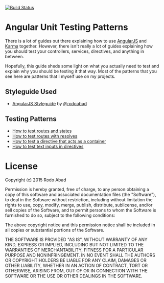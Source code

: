 [![Build Status](https://travis-ci.org/rodoabad/angularjs-unit-testing-patterns.svg?branch=master)](https://travis-ci.org/rodoabad/angularjs-unit-testing-patterns)

# Angular Unit Testing Patterns

There is a lot of guides out there explaining how to use [AngularJS](https://github.com/angular/angular) and [Karma](https://github.com/karma-runner/karma) together. However, there isn't really a lot of guides explaining how you should test your controllers, services, directives, and anything in between.

Hopefully, this guide sheds some light on what you actually need to test and explain why you should be testing it that way. Most of the patterns that you see here are patterns that I myself use on my projects.

## Styleguide Used

 * [AngularJS Styleguide](https://github.com/rodoabad/angularjs-styleguide) by [@rodoabad](https://github.com/rodoabad)

## Testing Patterns
 
 * [How to test routes and states](https://github.com/rodoabad/angularjs-unit-testing-patterns/tree/master/example/client/src/routes/hello-world)
 * [How to test routes with resolves](https://github.com/rodoabad/angularjs-unit-testing-patterns/tree/master/example/client/src/routes/user)
 * [How to test a directive that acts as a container](https://github.com/rodoabad/angularjs-unit-testing-patterns/tree/master/example/client/src/packages/main-container)
 * [How to test text inputs in directives](https://github.com/rodoabad/angularjs-unit-testing-patterns/tree/master/example/client/src/packages/user-info)
 
# License

Copyright (c) 2015 Rodo Abad

Permission is hereby granted, free of charge, to any person obtaining a copy of this software and associated documentation files (the "Software"), to deal in the Software without restriction, including without limitation the rights to use, copy, modify, merge, publish, distribute, sublicense, and/or sell copies of the Software, and to permit persons to whom the Software is furnished to do so, subject to the following conditions:

The above copyright notice and this permission notice shall be included in all copies or substantial portions of the Software.

THE SOFTWARE IS PROVIDED "AS IS", WITHOUT WARRANTY OF ANY KIND, EXPRESS OR IMPLIED, INCLUDING BUT NOT LIMITED TO THE WARRANTIES OF MERCHANTABILITY, FITNESS FOR A PARTICULAR PURPOSE AND NONINFRINGEMENT. IN NO EVENT SHALL THE AUTHORS OR COPYRIGHT HOLDERS BE LIABLE FOR ANY CLAIM, DAMAGES OR OTHER LIABILITY, WHETHER IN AN ACTION OF CONTRACT, TORT OR OTHERWISE, ARISING FROM, OUT OF OR IN CONNECTION WITH THE SOFTWARE OR THE USE OR OTHER DEALINGS IN THE SOFTWARE.
